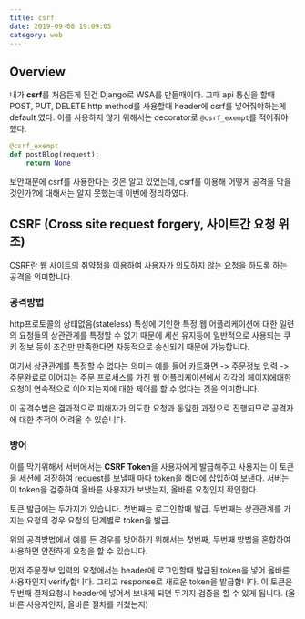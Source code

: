 ```yaml
---
title: csrf
date: 2019-09-08 19:09:05
category: web
---
```


## Overview

내가 **csrf**를 처음듣게 된건 Django로 WSA를 만들때이다. 그때 api 통신을 할때 POST, PUT, DELETE http method를 사용할때 header에 csrf를 넣어줘야하는게 default 였다. 이를 사용하지 않기 위해서는 decorator로 `@csrf_exempt`를 적어줘야 했다.

```python
@csrf_exempt
def postBlog(request):
    return None
```

보안때문에 csrf를 사용한다는 것은 알고 있었는데, csrf를 이용해 어떻게 공격을 막을것인가?에 대해서는 알지 못했는데 이번에 정리하였다.

## CSRF (Cross site request forgery, 사이트간 요청 위조)

CSRF란 웹 사이트의 취약점을 이용하여 사용자가 의도하지 않는 요청을 하도록 하는 공격을 의미합니다.

### 공격방법

http프로토콜의 상태없음(stateless) 특성에 기인한 특정 웹 어플리케이션에 대한 일련의 요청들의 상관관계를 특정할 수 없기 때문에 세션 유지등에 일반적으로 사용되는 쿠키 정보 등이 조건만 만족한다면 자동적으로 송신되기 때문에 가능합니다.

여기서 상관관계를 특정할 수 없다는 의미는 예를 들어 카트화면 -> 주문정보 입력 -> 주문완료로 이어지는 주문 프로세스를 가진 웹 어플리케이션에서 각각의 페이지에대한 요청이 연속적으로 이어지는지에 대한 제어를 할 수 없다는 것을 의미합니다.

이 공격수법은 결과적으로 피해자가 의도한 요청과 동일한 과정으로 진행되므로 공격자에 대한 추적이 어려울 수 있습니다.

### 방어

이를 막기위해서 서버에서는 **CSRF Token**을 사용자에게 발급해주고 사용자는 이 토큰을 세션에 저장하여 request를 보낼때 마다 token을 해더에 삽입하여 보낸다. 서버는 이 token을 검증하여 올바른 사용자가 보냈는지, 올바른 요청인지 확인한다.

토큰 발급에는 두가지가 있습니다.  첫번째는 로그인할때 발급. 두번째는 상관관계를 가지는 요청의 경우 요청의 단계별로 token을 발급.

위의 공격방법에서 예를 든 경우를 방어하기 위해서는 첫번째, 두번째 방법을 혼합하여 사용하면 안전하게 요청을 할 수 있습니다.

먼저 주문정보 입력의 요청에서는 header에 로그인할때 발급된 token을 넣어 올바른 사용자인지 verify합니다. 그리고 response로 새로운 token을 발급합니다. 이 토큰은 두번째 결제요청시 header에 넣어서 보내게 되면 두가지 검증을 할 수 있게 됩니다. (올바른 사용자인지, 올바른 절차를 거쳤는지)